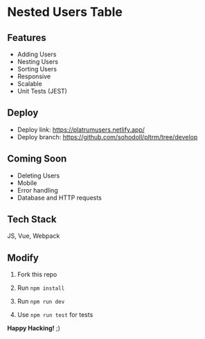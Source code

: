 # Nested Users Table

## Features

- Adding Users
- Nesting Users
- Sorting Users
- Responsive
- Scalable
- Unit Tests (JEST)

## Deploy

- Deploy link: https://platrumusers.netlify.app/
- Deploy branch: https://github.com/sohodoll/pltrm/tree/develop

## Coming Soon

- Deleting Users
- Mobile
- Error handling
- Database and HTTP requests

## Tech Stack

JS, Vue, Webpack
    
## Modify

1. Fork this repo
   
2. Run `npm install`
   
3. Run `npm run dev`

4. Use `npm run test` for tests

**Happy Hacking!** ;)
